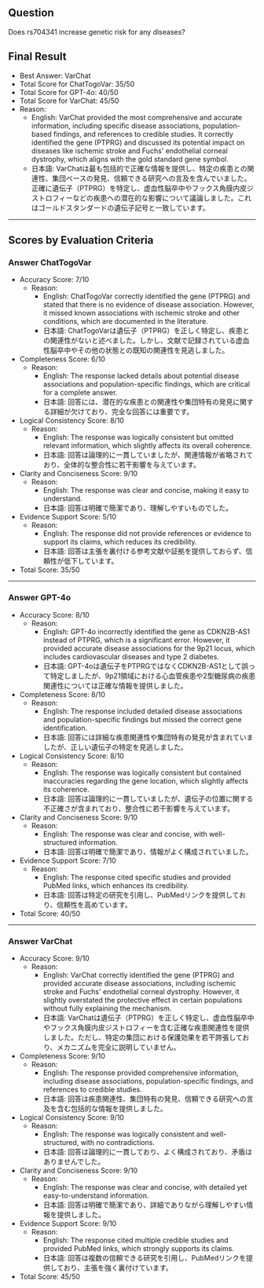 ## Question

Does rs704341 increase genetic risk for any diseases?

## Final Result

- Best Answer: VarChat
- Total Score for ChatTogoVar: 35/50
- Total Score for GPT-4o: 40/50
- Total Score for VarChat: 45/50
- Reason:
  - English: VarChat provided the most comprehensive and accurate information, including specific disease associations, population-based findings, and references to credible studies. It correctly identified the gene (PTPRG) and discussed its potential impact on diseases like ischemic stroke and Fuchs' endothelial corneal dystrophy, which aligns with the gold standard gene symbol. 
  - 日本語: VarChatは最も包括的で正確な情報を提供し、特定の疾患との関連性、集団ベースの発見、信頼できる研究への言及を含んでいました。正確に遺伝子（PTPRG）を特定し、虚血性脳卒中やフックス角膜内皮ジストロフィーなどの疾患への潜在的な影響について議論しました。これはゴールドスタンダードの遺伝子記号と一致しています。

---

## Scores by Evaluation Criteria

### Answer ChatTogoVar
- Accuracy Score: 7/10
  - Reason: 
    - English: ChatTogoVar correctly identified the gene (PTPRG) and stated that there is no evidence of disease association. However, it missed known associations with ischemic stroke and other conditions, which are documented in the literature.
    - 日本語: ChatTogoVarは遺伝子（PTPRG）を正しく特定し、疾患との関連性がないと述べました。しかし、文献で記録されている虚血性脳卒中やその他の状態との既知の関連性を見逃しました。
- Completeness Score: 6/10
  - Reason: 
    - English: The response lacked details about potential disease associations and population-specific findings, which are critical for a complete answer.
    - 日本語: 回答には、潜在的な疾患との関連性や集団特有の発見に関する詳細が欠けており、完全な回答には重要です。
- Logical Consistency Score: 8/10
  - Reason: 
    - English: The response was logically consistent but omitted relevant information, which slightly affects its overall coherence.
    - 日本語: 回答は論理的に一貫していましたが、関連情報が省略されており、全体的な整合性に若干影響を与えています。
- Clarity and Conciseness Score: 9/10
  - Reason: 
    - English: The response was clear and concise, making it easy to understand.
    - 日本語: 回答は明確で簡潔であり、理解しやすいものでした。
- Evidence Support Score: 5/10
  - Reason: 
    - English: The response did not provide references or evidence to support its claims, which reduces its credibility.
    - 日本語: 回答は主張を裏付ける参考文献や証拠を提供しておらず、信頼性が低下しています。
- Total Score: 35/50

---

### Answer GPT-4o
- Accuracy Score: 8/10
  - Reason: 
    - English: GPT-4o incorrectly identified the gene as CDKN2B-AS1 instead of PTPRG, which is a significant error. However, it provided accurate disease associations for the 9p21 locus, which includes cardiovascular diseases and type 2 diabetes.
    - 日本語: GPT-4oは遺伝子をPTPRGではなくCDKN2B-AS1として誤って特定しましたが、9p21領域における心血管疾患や2型糖尿病の疾患関連性については正確な情報を提供しました。
- Completeness Score: 8/10
  - Reason: 
    - English: The response included detailed disease associations and population-specific findings but missed the correct gene identification.
    - 日本語: 回答には詳細な疾患関連性や集団特有の発見が含まれていましたが、正しい遺伝子の特定を見逃しました。
- Logical Consistency Score: 8/10
  - Reason: 
    - English: The response was logically consistent but contained inaccuracies regarding the gene location, which slightly affects its coherence.
    - 日本語: 回答は論理的に一貫していましたが、遺伝子の位置に関する不正確さが含まれており、整合性に若干影響を与えています。
- Clarity and Conciseness Score: 9/10
  - Reason: 
    - English: The response was clear and concise, with well-structured information.
    - 日本語: 回答は明確で簡潔であり、情報がよく構成されていました。
- Evidence Support Score: 7/10
  - Reason: 
    - English: The response cited specific studies and provided PubMed links, which enhances its credibility.
    - 日本語: 回答は特定の研究を引用し、PubMedリンクを提供しており、信頼性を高めています。
- Total Score: 40/50

---

### Answer VarChat
- Accuracy Score: 9/10
  - Reason: 
    - English: VarChat correctly identified the gene (PTPRG) and provided accurate disease associations, including ischemic stroke and Fuchs' endothelial corneal dystrophy. However, it slightly overstated the protective effect in certain populations without fully explaining the mechanism.
    - 日本語: VarChatは遺伝子（PTPRG）を正しく特定し、虚血性脳卒中やフックス角膜内皮ジストロフィーを含む正確な疾患関連性を提供しました。ただし、特定の集団における保護効果を若干誇張しており、メカニズムを完全に説明していません。
- Completeness Score: 9/10
  - Reason: 
    - English: The response provided comprehensive information, including disease associations, population-specific findings, and references to credible studies.
    - 日本語: 回答は疾患関連性、集団特有の発見、信頼できる研究への言及を含む包括的な情報を提供しました。
- Logical Consistency Score: 9/10
  - Reason: 
    - English: The response was logically consistent and well-structured, with no contradictions.
    - 日本語: 回答は論理的に一貫しており、よく構成されており、矛盾はありませんでした。
- Clarity and Conciseness Score: 9/10
  - Reason: 
    - English: The response was clear and concise, with detailed yet easy-to-understand information.
    - 日本語: 回答は明確で簡潔であり、詳細でありながら理解しやすい情報を提供しました。
- Evidence Support Score: 9/10
  - Reason: 
    - English: The response cited multiple credible studies and provided PubMed links, which strongly supports its claims.
    - 日本語: 回答は複数の信頼できる研究を引用し、PubMedリンクを提供しており、主張を強く裏付けています。
- Total Score: 45/50